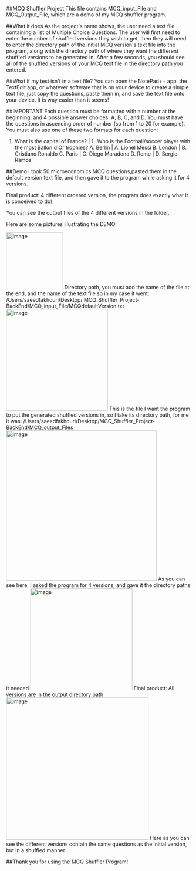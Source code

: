 ##MCQ Shuffler Project
This file contains MCQ_input_File and MCQ_Output_File, which are a demo of my MCQ shuffler program. 

##What it does
As the project's name shows, the user need a text file containing a list of Multiple Choice Questions.
The user will first need to enter the number of shuffled versions they wish to get,
then they will need to enter the directory path of the initial MCQ version's text file into the program, 
along with the directory path of where they want the different shuffled versions to be generated in.
After a few seconds, you should see all of the shuffled versions of your MCQ text file in the directory path you entered.

##What if my test isn't in a text file?
You can open the NotePad++ app, the TextEdit app, or whatever software that is on your device to create a simple text file,
just copy the questions, paste them in, and save the text file onto your device. It is way easier than it seems!

##IMPORTANT
Each question must be formatted with a number at the beginning, and 4 possible answer choices: A, B, C, and D.
You must have the questions in ascending order of number (so from 1 to 20 for example).
You must also use one of these two formats for each question:

1. What is the capital of France?        |     1- Who is the Football/soccer player with the most Ballon d'Or trophies?
   A. Berlin                             |        A. Lionel Messi
   B. London                             |        B. Cristiano Ronaldo
   C. Paris                              |        C. Diego Maradona
   D. Rome                               |        D. Sergio Ramos


##Demo
I took 50 microeconomics MCQ questions,pasted them in the default version text file, 
and then gave it to the program while asking it for 4 versions. 

Final product: 4 different ordered version, the program does exactly what it is conceived to do!

You can see the output files of the 4 different versions in the folder.

Here are some pictures illustrating the DEMO:

<img width="155" alt="image" src="https://github.com/user-attachments/assets/fa5616d3-88e8-47e7-a8aa-6caa933b7db6" />
Directory path, you must add the name of the file at the end, and the name of the text file so in my case it went: 
/Users/saeedfakhouri/Desktop/ MCQ_Shuffler_Project-BackEnd/MCQ_input_File/MCQdefaultVersion.txt


<img width="277" alt="image" src="https://github.com/user-attachments/assets/639eec02-9186-45b7-bb6f-60e4f8132240" />
This is the file I want the program to put the generated shuffled versions in, so I take its directory path, for me it was:
/Users/saeedfakhouri/Desktop/MCQ_Shuffler_Project-BackEnd/MCQ_output_Files


<img width="410" alt="image" src="https://github.com/user-attachments/assets/347b9f3a-968a-4098-bd5f-05bf884bad0a" />
As you can see here, I asked the program for 4 versions, and gave it the directory paths it needed


<img width="278" alt="image" src="https://github.com/user-attachments/assets/14456037-4884-4966-94c3-6d2dc43b113d" />
Final product: All versions are in the output directory path


<img width="388" alt="image" src="https://github.com/user-attachments/assets/905a4288-d13a-4dc0-b1a7-f2ece8039819" />
Here as you can see the different versions contain the same questions as the initial version, but in a shuffled manner



##Thank you for using the MCQ Shuffler Program!










